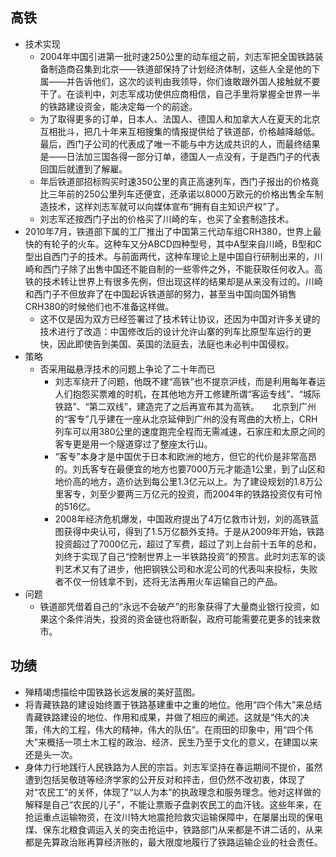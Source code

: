 ## 高铁

* 技术实现
  - 2004年中国引进第一批时速250公里的动车组之前，刘志军把全国铁路装备制造商召集到北京——铁道部保持了计划经济体制，这些人全是他的下属——并告诉他们，这次的谈判由我领导，你们谁敢跟外国人接触就不要干了。在谈判中，刘志军成功使供应商相信，自己手里将掌握全世界一半的铁路建设资金，能决定每一个的前途。
  - 为了取得更多的订单，日本人、法国人、德国人和加拿大人在夏天的北京互相批斗，把几十年来互相搜集的情报提供给了铁道部，价格越降越低。最后，西门子公司的代表成了唯一不能与中方达成共识的人，而最终结果是——日法加三国各得一部分订单，德国人一点没有，于是西门子的代表回国后就遭到了解雇。
  - 年后铁道部招标购买时速350公里的真正高速列车，西门子报出的价格竟比三年前的250公里列车还便宜，还承诺以8000万欧元的价格出售全车制造技术，这样刘志军就可以向媒体宣布“拥有自主知识产权”了。
  - 刘志军还按西门子出的价格买了川崎的车，也买了全套制造技术。
* 2010年7月，铁道部下属的工厂推出了中国第三代动车组CRH380，世界上最快的有轮子的火车。这种车又分ABCD四种型号，其中A型来自川崎，B型和C型出自西门子的技术。与前面两代，这种车理论上是中国自行研制出来的，川崎和西门子除了出售中国还不能自制的一些零件之外，不能获取任何收入。高铁的技术转让世界上有很多先例，但出现这样的结果却是从来没有过的。川崎和西门子不但放弃了在中国起诉铁道部的努力，甚至当中国向国外销售CRH380的时候他们也不准备这样做。
  - 这不仅是因为双方已经签署过了技术转让协议，还因为中国对许多关键的技术进行了改造：中国修改后的设计允许山寨的列车比原型车运行的更快，因此即使告到美国、英国的法庭去，法庭也未必判中国侵权。
* 策略
  - 否采用磁悬浮技术的问题上争论了二十年而已
    + 刘志军绕开了问题，他既不建“高铁”也不提京沪线，而是利用每年春运人们抱怨买票难的时机，在其他地方开工修建所谓“客运专线”、“城际铁路”、“第二双线”，建造完了之后再宣布其为高铁。　　北京到广州的“客专”几乎建在一座从北京延伸到广州的没有弯曲的大桥上，CRH列车可以用380公里的速度跑完全程而无需减速，石家庄和太原之间的客专更是用一个隧道穿过了整座太行山。
    + “客专”本身才是中国优于日本和欧洲的地方，但它的代价是非常高昂的。刘氏客专在最便宜的地方也要7000万元才能造1公里，到了山区和地价高的地方，造价达到每公里1.3亿元以上。为了建设规划的1.8万公里客专，刘至少要两三万亿元的投资，而2004年的铁路投资仅有可怜的516亿。
    + 2008年经济危机爆发，中国政府提出了4万亿救市计划，刘的高铁蓝图获得中央认可，得到了1.5万亿额外支持。于是从2009年开始，铁路投资超过了7000亿元，超过了军费，超过了刘上台前十五年的总和，刘终于实现了自己“控制世界上一半铁路投资”的预言。此时刘志军的谈判艺术又有了进步，他把钢铁公司和水泥公司的代表叫来投标，失败者不仅一份钱拿不到，还将无法再用火车运输自己的产品。
* 问题
  - 铁道部凭借着自己的“永远不会破产”的形象获得了大量商业银行投资，如果这个条件消失，投资的资金链也将断裂，政府可能需要花更多的钱来救市。

## 功绩

- 殚精竭虑描绘中国铁路长远发展的美好蓝图。
- 将青藏铁路的建设始终置于铁路基建重中之重的地位。他用“四个伟大”来总结青藏铁路建设的地位、作用和成果，并做了相应的阐述。这就是“伟大的决策，伟大的工程，伟大的精神，伟大的队伍”。在雨田的印象中，用“四个伟大”来概括一项土木工程的政治、经济、民生乃至于文化的意义，在建国以来还是头一次。
- 身体力行地践行人民铁路为人民的宗旨。刘志军坚持在春运期间不提价，虽然遭到包括吴敬琏等经济学家的公开反对和抨击，但仍然不改初衷，体现了对“农民工”的关怀，体现了“以人为本”的执政理念和服务理念。他对这样做的解释是自己“农民的儿子”，不能让票贩子盘剥农民工的血汗钱。这些年来，在抢运重点运输物资，在汶川特大地震抢险救灾运输保障中，在屡屡出现的保电煤、保东北粮食调运入关的突击抢运中，铁路部门从来都是不讲二话的，从来都是先算政治账再算经济账的，最大限度地履行了铁路运输企业的社会责任。
